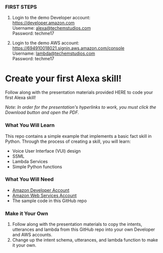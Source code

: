### FIRST STEPS
1. Login to the demo Developer account:  
https://developer.amazon.com   
Username: alexa@techemstudios.com  
Password: techme17  

2. Login to the demo AWS account:   
https://694910018021.signin.aws.amazon.com/console  
Username: lambda@techemstudios.com  
Password: techme17  


# Create your first Alexa skill! 

Follow along with the presentation materials provided HERE to code your first Alexa skill!  

*Note: In order for the presentation's hyperlinks to work, you must click the Download button and open the PDF.*

### What You Will Learn
This repo contains a simple example that implements a basic fact skill in Python. Through the process of creating a skill, you will learn:
* Voice User Interface (VUI) design
* SSML
* Lambda Services
* Simple Python functions

### What You Will Need
* [Amazon Developer Account](https://developer.amazon.com/)
* [Amazon Web Services Account](https://aws.amazon.com/)
* The sample code in this GitHub repo 

### Make it Your Own

1. Follow along with the presentation materials to copy the intents, utterances and lambda from this GitHub repo into your own Developer and AWS accounts.  
2.  Change up the intent schema, utterances, and lambda function to make it your own. 
